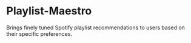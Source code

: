 # Playlist-Maestro
Brings finely tuned Spotify playlist recommendations to users based on their specific preferences.
